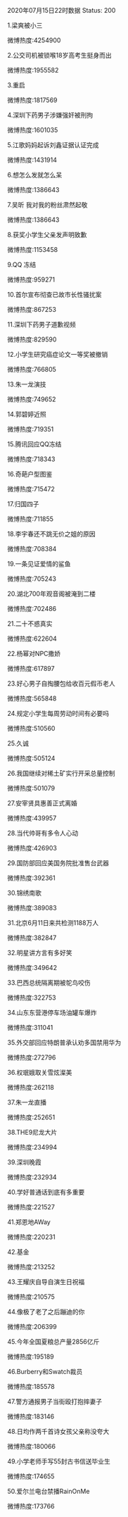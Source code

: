 2020年07月15日22时数据
Status: 200

1.梁爽被小三

微博热度:4254900

2.公交司机被锁喉18岁高考生挺身而出

微博热度:1955582

3.重启

微博热度:1817569

4.深圳下药男子涉嫌强奸被刑拘

微博热度:1601035

5.江歌妈妈起诉刘鑫证据认证完成

微博热度:1431914

6.想怎么发就怎么呆

微博热度:1386643

7.吴昕 我对我的粉丝肃然起敬

微博热度:1386643

8.获奖小学生父亲发声明致歉

微博热度:1153458

9.QQ 冻结

微博热度:959271

10.首尔宣布彻查已故市长性骚扰案

微博热度:867253

11.深圳下药男子道歉视频

微博热度:829590

12.小学生研究癌症论文一等奖被撤销

微博热度:766805

13.朱一龙演技

微博热度:749652

14.郭碧婷近照

微博热度:719351

15.腾讯回应QQ冻结

微博热度:718343

16.奇葩户型图鉴

微博热度:715472

17.归国四子

微博热度:711855

18.李宇春还不跳无价之姐的原因

微博热度:708384

19.一条见证爱情的鲨鱼

微博热度:705243

20.湖北700年观音阁被淹到二楼

微博热度:702486

21.二十不惑真实

微博热度:622604

22.杨幂对NPC撒娇

微博热度:617897

23.好心男子自掏腰包给收百元假币老人

微博热度:565848

24.规定小学生每周劳动时间有必要吗

微博热度:510560

25.久诚

微博热度:505124

26.我国继续对稀土矿实行开采总量控制

微博热度:501079

27.安宰贤具惠善正式离婚

微博热度:439957

28.当代帅哥有多令人心动

微博热度:426903

29.国防部回应美国务院批准售台武器

微博热度:392361

30.锦绣南歌

微博热度:389083

31.北京6月11日来共检测1188万人

微博热度:382847

32.明星讲方言有多好笑

微博热度:349642

33.巴西总统隔离期被鸵鸟咬伤

微博热度:322753

34.山东东营港停车场油罐车爆炸

微博热度:311041

35.外交部回应特朗普承认劝多国禁用华为

微博热度:272796

36.权珉娥取关雪炫澯美

微博热度:262118

37.朱一龙直播

微博热度:252651

38.THE9尼龙大片

微博热度:234994

39.深圳晚霞

微博热度:232934

40.学好普通话到底有多重要

微博热度:221527

41.郑恩地AWay

微博热度:220231

42.基金

微博热度:213252

43.王耀庆自导自演生日祝福

微博热度:210575

44.像极了老了之后蹦迪的你

微博热度:206399

45.今年全国夏粮总产量2856亿斤

微博热度:195189

46.Burberry和Swatch裁员

微博热度:185578

47.警方通报男子当街殴打抱摔妻子

微博热度:183146

48.日均作两千首诗女孩父亲称没夸大

微博热度:180066

49.小学老师手写55封古书信送毕业生

微博热度:174655

50.爱尔兰电台禁播RainOnMe

微博热度:173766

